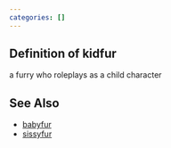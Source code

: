 ```yaml
---
categories: []
---
```

## Definition of kidfur

a furry who roleplays as a child character

## See Also

- [babyfur](./babyfur)
- [sissyfur](./sissyfur)
